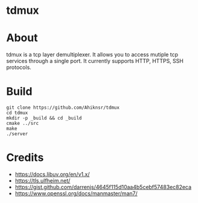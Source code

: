 # tdmux

# About

tdmux is a tcp layer demultiplexer. It allows you to access mutiple tcp services through a single port. It currently supports HTTP, HTTPS, SSH protocols.

# Build

```
git clone https://github.com/Ahiknsr/tdmux
cd tdmux
mkdir -p _build && cd _build
cmake ../src 
make
./server
```

# Credits
* https://docs.libuv.org/en/v1.x/
* https://tls.ulfheim.net/
* https://gist.github.com/darrenjs/4645f115d10aa4b5cebf57483ec82eca
* https://www.openssl.org/docs/manmaster/man7/

